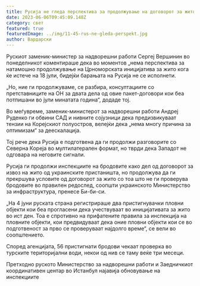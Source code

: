 ```yaml
---
title: Русија не гледа перспектива за продолжување на договорот за жито
date: 2023-06-06T09:45:09.148Z
category: свет
featured: true
featuredImage: ../img/11-45-rus-ne-gleda-perspekt.jpg
author: Вардарски
---
```

Рускиот заменик-министер за надворешни работи Сергеј Вершинин во понеделникот коментираше дека во моментов „нема перспектива за натамошно продолжување на Црноморската иницијатива за жито кога ќе истече на 18 јули, бидејќи барањата на Русија не се исполнети.

„Но, ние ги продолжуваме, се разбира, консултациите со претставниците на ОН за двата дела од овие пакет-договори кои беа потпишани во јули минатата година“, додаде тој.

Во меѓувреме, заменик-министерот за надворешни работи Андреј Руденко ги обвини САД и нивните сојузници дека предизвикуваат тензии на Корејскиот полуостров, велејќи дека „нема многу причина за оптимизам“ за деескалација.

Тој рече дека Русија е подготвена да ги продолжи разговорите со Северна Кореја во мултилатерален формат, но тврди дека Западот не одговара на неговите сигнали.

Русија ги продолжи инспекциите на бродовите како дел од договорот за извоз на жито од украинските пристаништа, но продолжува да ги прекршува условите од договорот за жито со тоа што не ги проверува бродовите во правилен редослед, соопшти украинското Министерство за инфраструктура, пренесе Би-би-си.

„На 4 јуни руската страна регистрираше два пристигнувачки пловни објекти кои беа прогласени дека учествуваат во иницијативата за жито во ист ден. Тоа е спротивно на прифатените правила за инспекција на пловните објекти, кои предвидуваат дека оние пловни објекти кои се во подготвеност за прво се проверуваат најдолго време“, се вели во соопштението.

Според агенцијата, 56 пристигнати бродови чекаат проверка во турските територијални води, некои од нив се таму веќе три месеци.

Претходно руското Министерство за надворешни работи и Заедничкиот координативен центар во Истанбул најавија обновување на инспекциите